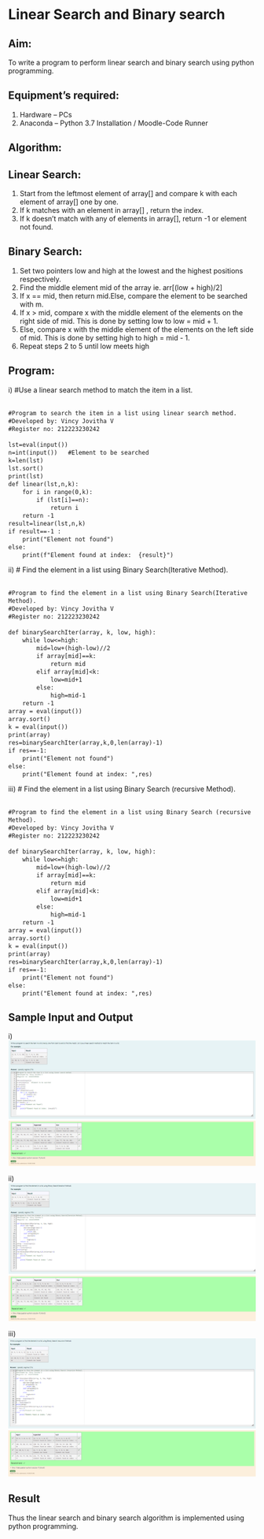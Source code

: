 # Linear Search and Binary search
## Aim:
To write a program to perform linear search and binary search using python programming.
## Equipment’s required:
1.	Hardware – PCs
2.	Anaconda – Python 3.7 Installation / Moodle-Code Runner
## Algorithm:
## Linear Search:
1.	Start from the leftmost element of array[] and compare k with each element of array[] one by one.
2.	If k matches with an element in array[] , return the index.
3.	If k doesn’t match with any of elements in array[], return -1 or element not found.
## Binary Search:
1.	Set two pointers low and high at the lowest and the highest positions respectively.
2.	Find the middle element mid of the array ie. arr[(low + high)/2]
3.	If x == mid, then return mid.Else, compare the element to be searched with m.
4.	If x > mid, compare x with the middle element of the elements on the right side of mid. This is done by setting low to low = mid + 1.
5.	Else, compare x with the middle element of the elements on the left side of mid. This is done by setting high to high = mid - 1.
6.	Repeat steps 2 to 5 until low meets high
## Program:
i)	#Use a linear search method to match the item in a list.
```

#Program to search the item in a list using linear search method.
#Developed by: Vincy Jovitha V
#Register no: 212223230242

lst=eval(input())
n=int(input())   #Element to be searched
k=len(lst)
lst.sort()
print(lst)
def linear(lst,n,k):
    for i in range(0,k):
        if (lst[i]==n):
            return i
    return -1
result=linear(lst,n,k)
if result==-1 :
    print("Element not found")
else:
    print(f"Element found at index:  {result}")

```
ii)	# Find the element in a list using Binary Search(Iterative Method).
```

#Program to find the element in a list using Binary Search(Iterative Method).
#Developed by: Vincy Jovitha V
#Register no: 212223230242

def binarySearchIter(array, k, low, high):
    while low<=high:
        mid=low+(high-low)//2
        if array[mid]==k:
            return mid
        elif array[mid]<k:
            low=mid+1
        else:
            high=mid-1
    return -1
array = eval(input())
array.sort()
k = eval(input()) 
print(array)
res=binarySearchIter(array,k,0,len(array)-1)
if res==-1:
    print("Element not found")
else:
    print("Element found at index: ",res)

```
iii)	# Find the element in a list using Binary Search (recursive Method).
```

#Program to find the element in a list using Binary Search (recursive Method).
#Developed by: Vincy Jovitha V
#Register no: 212223230242

def binarySearchIter(array, k, low, high):
    while low<=high:
        mid=low+(high-low)//2
        if array[mid]==k:
            return mid
        elif array[mid]<k:
            low=mid+1
        else:
            high=mid-1
    return -1
array = eval(input())
array.sort()
k = eval(input()) 
print(array)
res=binarySearchIter(array,k,0,len(array)-1)
if res==-1:
    print("Element not found")
else:
    print("Element found at index: ",res)

```
## Sample Input and Output

i)
![alt text](exp7i.png)

ii)
![alt text](exp7ii.png)

iii)
![alt text](exp7iii.png)

## Result
Thus the linear search and binary search algorithm is implemented using python programming.
